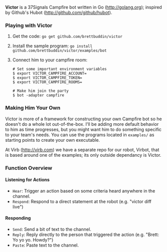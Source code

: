 **Victor** is a 37Signals Campfire bot written in Go (http://golang.org); inspired by Github's Hubot (http://github.com/github/hubot).

### Playing with Victor

1. Get the code: `go get github.com/brettbuddin/victor`
2. Install the sample program: `go install github.com/brettbuddin/victor/examples/bot`
3. Connect him to your campfire room:

      ```
      # Set some important environment variables
      $ export VICTOR_CAMPFIRE_ACCOUNT=
      $ export VICTOR_CAMPFIRE_TOKEN=
      $ export VICTOR_CAMPFIRE_ROOMS=
      
      # Make him join the party
      $ bot -adapter campfire
      ```

### Making Him Your Own

Victor is more of a framework for constructing your own Campfire bot so he doesn't do a whole lot out-of-the-box. I'll be adding more default behavior to him as time progresses, but you might want him to do something specific to your team's needs. You can use the programs located in `examples/` as starting points to create your own executable.

At Virb (http://virb.com) we have a separate repo for our robot, Virbot, that is based around one of the examples; its only outside dependancy is Victor.

### Function Overview

#### Listening for Actions

- `Hear`: Trigger an action based on some criteria heard anywhere in the channel.
- `Respond`: Respond to a direct statement at the robot (e.g. "victor diff live")

#### Responding

- `Send`: Send a bit of text to the channel.
- `Reply`: Reply directly to the person that triggered the action (e.g. "Brett: Yo yo yo. Howdy?")
- `Paste`: Paste text to the channel.
